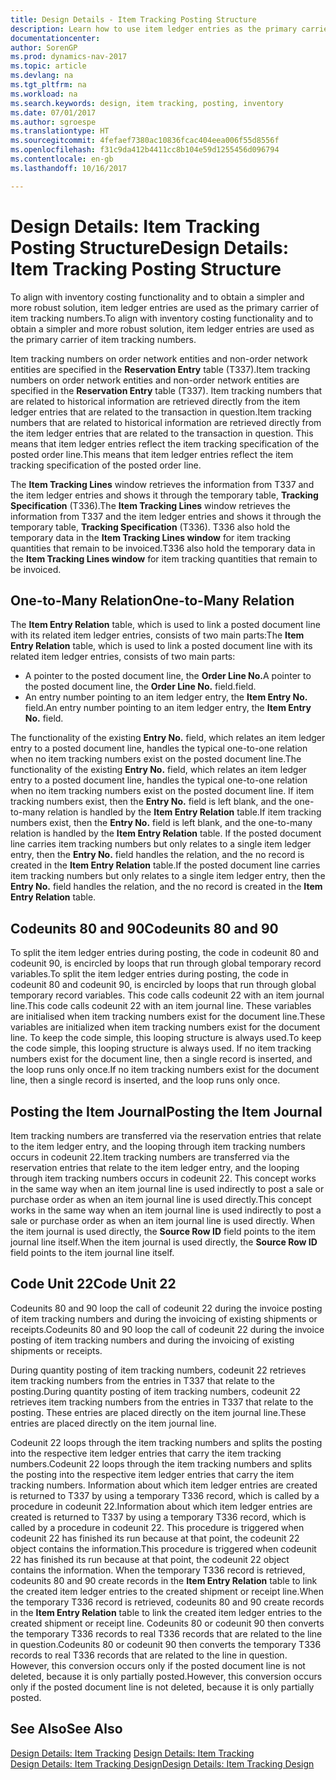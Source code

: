 ```yaml
---
title: Design Details - Item Tracking Posting Structure
description: Learn how to use item ledger entries as the primary carrier of item tracking numbers.
documentationcenter: 
author: SorenGP
ms.prod: dynamics-nav-2017
ms.topic: article
ms.devlang: na
ms.tgt_pltfrm: na
ms.workload: na
ms.search.keywords: design, item tracking, posting, inventory
ms.date: 07/01/2017
ms.author: sgroespe
ms.translationtype: HT
ms.sourcegitcommit: 4fefaef7380ac10836fcac404eea006f55d8556f
ms.openlocfilehash: f31c9da412b4411cc8b104e59d1255456d096794
ms.contentlocale: en-gb
ms.lasthandoff: 10/16/2017

---
```

# <a name="design-details-item-tracking-posting-structure"></a><span data-ttu-id="26f3c-103">Design Details: Item Tracking Posting Structure</span><span class="sxs-lookup"><span data-stu-id="26f3c-103">Design Details: Item Tracking Posting Structure</span></span>
<span data-ttu-id="26f3c-104">To align with inventory costing functionality and to obtain a simpler and more robust solution, item ledger entries are used as the primary carrier of item tracking numbers.</span><span class="sxs-lookup"><span data-stu-id="26f3c-104">To align with inventory costing functionality and to obtain a simpler and more robust solution, item ledger entries are used as the primary carrier of item tracking numbers.</span></span>  
  
<span data-ttu-id="26f3c-105">Item tracking numbers on order network entities and non-order network entities are specified in the **Reservation Entry** table (T337).</span><span class="sxs-lookup"><span data-stu-id="26f3c-105">Item tracking numbers on order network entities and non-order network entities are specified in the **Reservation Entry** table (T337).</span></span> <span data-ttu-id="26f3c-106">Item tracking numbers that are related to historical information are retrieved directly from the item ledger entries that are related to the transaction in question.</span><span class="sxs-lookup"><span data-stu-id="26f3c-106">Item tracking numbers that are related to historical information are retrieved directly from the item ledger entries that are related to the transaction in question.</span></span> <span data-ttu-id="26f3c-107">This means that item ledger entries reflect the item tracking specification of the posted order line.</span><span class="sxs-lookup"><span data-stu-id="26f3c-107">This means that item ledger entries reflect the item tracking specification of the posted order line.</span></span>  
  
<span data-ttu-id="26f3c-108">The **Item Tracking Lines** window retrieves the information from T337 and the item ledger entries and shows it through the temporary table, **Tracking Specification** (T336).</span><span class="sxs-lookup"><span data-stu-id="26f3c-108">The **Item Tracking Lines** window retrieves the information from T337 and the item ledger entries and shows it through the temporary table, **Tracking Specification** (T336).</span></span> <span data-ttu-id="26f3c-109">T336 also hold the temporary data in the **Item Tracking Lines window** for item tracking quantities that remain to be invoiced.</span><span class="sxs-lookup"><span data-stu-id="26f3c-109">T336 also hold the temporary data in the **Item Tracking Lines window** for item tracking quantities that remain to be invoiced.</span></span>  
  
## <a name="one-to-many-relation"></a><span data-ttu-id="26f3c-110">One-to-Many Relation</span><span class="sxs-lookup"><span data-stu-id="26f3c-110">One-to-Many Relation</span></span>  
<span data-ttu-id="26f3c-111">The **Item Entry Relation** table, which is used to link a posted document line with its related item ledger entries, consists of two main parts:</span><span class="sxs-lookup"><span data-stu-id="26f3c-111">The **Item Entry Relation** table, which is used to link a posted document line with its related item ledger entries, consists of two main parts:</span></span>  
  
* <span data-ttu-id="26f3c-112">A pointer to the posted document line, the **Order Line No.**</span><span class="sxs-lookup"><span data-stu-id="26f3c-112">A pointer to the posted document line, the **Order Line No.**</span></span> <span data-ttu-id="26f3c-113">field.</span><span class="sxs-lookup"><span data-stu-id="26f3c-113">field.</span></span>  
* <span data-ttu-id="26f3c-114">An entry number pointing to an item ledger entry, the **Item Entry No.** field.</span><span class="sxs-lookup"><span data-stu-id="26f3c-114">An entry number pointing to an item ledger entry, the **Item Entry No.** field.</span></span>  
  
<span data-ttu-id="26f3c-115">The functionality of the existing **Entry No.** field, which relates an item ledger entry to a posted document line, handles the typical one-to-one relation when no item tracking numbers exist on the posted document line.</span><span class="sxs-lookup"><span data-stu-id="26f3c-115">The functionality of the existing **Entry No.** field, which relates an item ledger entry to a posted document line, handles the typical one-to-one relation when no item tracking numbers exist on the posted document line.</span></span> <span data-ttu-id="26f3c-116">If item tracking numbers exist, then the **Entry No.** field is left blank, and the one-to-many relation is handled by the **Item Entry Relation** table.</span><span class="sxs-lookup"><span data-stu-id="26f3c-116">If item tracking numbers exist, then the **Entry No.** field is left blank, and the one-to-many relation is handled by the **Item Entry Relation** table.</span></span> <span data-ttu-id="26f3c-117">If the posted document line carries item tracking numbers but only relates to a single item ledger entry, then the **Entry No.** field handles the relation, and the no record is created in the **Item Entry Relation** table.</span><span class="sxs-lookup"><span data-stu-id="26f3c-117">If the posted document line carries item tracking numbers but only relates to a single item ledger entry, then the **Entry No.** field handles the relation, and the no record is created in the **Item Entry Relation** table.</span></span>  
  
## <a name="codeunits-80-and-90"></a><span data-ttu-id="26f3c-118">Codeunits 80 and 90</span><span class="sxs-lookup"><span data-stu-id="26f3c-118">Codeunits 80 and 90</span></span>  
<span data-ttu-id="26f3c-119">To split the item ledger entries during posting, the code in codeunit 80 and codeunit 90, is encircled by loops that run through global temporary record variables.</span><span class="sxs-lookup"><span data-stu-id="26f3c-119">To split the item ledger entries during posting, the code in codeunit 80 and codeunit 90, is encircled by loops that run through global temporary record variables.</span></span> <span data-ttu-id="26f3c-120">This code calls codeunit 22 with an item journal line.</span><span class="sxs-lookup"><span data-stu-id="26f3c-120">This code calls codeunit 22 with an item journal line.</span></span> <span data-ttu-id="26f3c-121">These variables are initialised when item tracking numbers exist for the document line.</span><span class="sxs-lookup"><span data-stu-id="26f3c-121">These variables are initialized when item tracking numbers exist for the document line.</span></span> <span data-ttu-id="26f3c-122">To keep the code simple, this looping structure is always used.</span><span class="sxs-lookup"><span data-stu-id="26f3c-122">To keep the code simple, this looping structure is always used.</span></span> <span data-ttu-id="26f3c-123">If no item tracking numbers exist for the document line, then a single record is inserted, and the loop runs only once.</span><span class="sxs-lookup"><span data-stu-id="26f3c-123">If no item tracking numbers exist for the document line, then a single record is inserted, and the loop runs only once.</span></span>  
  
## <a name="posting-the-item-journal"></a><span data-ttu-id="26f3c-124">Posting the Item Journal</span><span class="sxs-lookup"><span data-stu-id="26f3c-124">Posting the Item Journal</span></span>  
<span data-ttu-id="26f3c-125">Item tracking numbers are transferred via the reservation entries that relate to the item ledger entry, and the looping through item tracking numbers occurs in codeunit 22.</span><span class="sxs-lookup"><span data-stu-id="26f3c-125">Item tracking numbers are transferred via the reservation entries that relate to the item ledger entry, and the looping through item tracking numbers occurs in codeunit 22.</span></span> <span data-ttu-id="26f3c-126">This concept works in the same way when an item journal line is used indirectly to post a sale or purchase order as when an item journal line is used directly.</span><span class="sxs-lookup"><span data-stu-id="26f3c-126">This concept works in the same way when an item journal line is used indirectly to post a sale or purchase order as when an item journal line is used directly.</span></span> <span data-ttu-id="26f3c-127">When the item journal is used directly, the **Source Row ID** field points to the item journal line itself.</span><span class="sxs-lookup"><span data-stu-id="26f3c-127">When the item journal is used directly, the **Source Row ID** field points to the item journal line itself.</span></span>  
  
## <a name="code-unit-22"></a><span data-ttu-id="26f3c-128">Code Unit 22</span><span class="sxs-lookup"><span data-stu-id="26f3c-128">Code Unit 22</span></span>  
<span data-ttu-id="26f3c-129">Codeunits 80 and 90 loop the call of codeunit 22 during the invoice posting of item tracking numbers and during the invoicing of existing shipments or receipts.</span><span class="sxs-lookup"><span data-stu-id="26f3c-129">Codeunits 80 and 90 loop the call of codeunit 22 during the invoice posting of item tracking numbers and during the invoicing of existing shipments or receipts.</span></span>  
  
<span data-ttu-id="26f3c-130">During quantity posting of item tracking numbers, codeunit 22 retrieves item tracking numbers from the entries in T337 that relate to the posting.</span><span class="sxs-lookup"><span data-stu-id="26f3c-130">During quantity posting of item tracking numbers, codeunit 22 retrieves item tracking numbers from the entries in T337 that relate to the posting.</span></span> <span data-ttu-id="26f3c-131">These entries are placed directly on the item journal line.</span><span class="sxs-lookup"><span data-stu-id="26f3c-131">These entries are placed directly on the item journal line.</span></span>  
  
<span data-ttu-id="26f3c-132">Codeunit 22 loops through the item tracking numbers and splits the posting into the respective item ledger entries that carry the item tracking numbers.</span><span class="sxs-lookup"><span data-stu-id="26f3c-132">Codeunit 22 loops through the item tracking numbers and splits the posting into the respective item ledger entries that carry the item tracking numbers.</span></span> <span data-ttu-id="26f3c-133">Information about which item ledger entries are created is returned to T337 by using a temporary T336 record, which is called by a procedure in codeunit 22.</span><span class="sxs-lookup"><span data-stu-id="26f3c-133">Information about which item ledger entries are created is returned to T337 by using a temporary T336 record, which is called by a procedure in codeunit 22.</span></span> <span data-ttu-id="26f3c-134">This procedure is triggered when codeunit 22 has finished its run because at that point, the codeunit 22 object contains the information.</span><span class="sxs-lookup"><span data-stu-id="26f3c-134">This procedure is triggered when codeunit 22 has finished its run because at that point, the codeunit 22 object contains the information.</span></span> <span data-ttu-id="26f3c-135">When the temporary T336 record is retrieved, codeunits 80 and 90 create records in the **Item Entry Relation** table to link the created item ledger entries to the created shipment or receipt line.</span><span class="sxs-lookup"><span data-stu-id="26f3c-135">When the temporary T336 record is retrieved, codeunits 80 and 90 create records in the **Item Entry Relation** table to link the created item ledger entries to the created shipment or receipt line.</span></span> <span data-ttu-id="26f3c-136">Codeunits 80 or codeunit 90 then converts the temporary T336 records to real T336 records that are related to the line in question.</span><span class="sxs-lookup"><span data-stu-id="26f3c-136">Codeunits 80 or codeunit 90 then converts the temporary T336 records to real T336 records that are related to the line in question.</span></span> <span data-ttu-id="26f3c-137">However, this conversion occurs only if the posted document line is not deleted, because it is only partially posted.</span><span class="sxs-lookup"><span data-stu-id="26f3c-137">However, this conversion occurs only if the posted document line is not deleted, because it is only partially posted.</span></span>  
  
## <a name="see-also"></a><span data-ttu-id="26f3c-138">See Also</span><span class="sxs-lookup"><span data-stu-id="26f3c-138">See Also</span></span>  
<span data-ttu-id="26f3c-139">[Design Details: Item Tracking](design-details-item-tracking.md) </span><span class="sxs-lookup"><span data-stu-id="26f3c-139">[Design Details: Item Tracking](design-details-item-tracking.md) </span></span>  
[<span data-ttu-id="26f3c-140">Design Details: Item Tracking Design</span><span class="sxs-lookup"><span data-stu-id="26f3c-140">Design Details: Item Tracking Design</span></span>](design-details-item-tracking-design.md)
